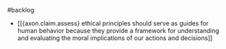 #backlog 

- [[{axon.claim.assess} ethical principles should serve as guides for human behavior because they provide a framework for understanding and evaluating the moral implications of our actions and decisions]]